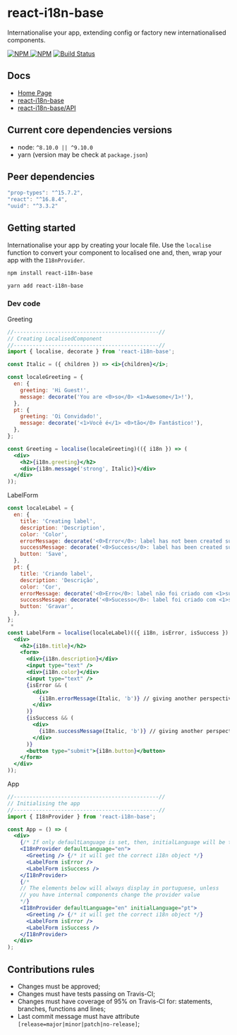 # react-i18n-base

Internationalise your app, extending config or factory new internationalised components.

[![NPM](https://img.shields.io/npm/v/react-i18n-base.svg?style=flat-square) ![NPM](https://img.shields.io/npm/dm/react-i18n-base.svg?style=flat-square)](https://www.npmjs.com/package/react-i18n-base)
[![Build Status](https://img.shields.io/travis/daniloster/react-i18n-base/master.svg?style=flat-square)](https://travis-ci.org/daniloster/react-i18n-base)

## Docs

- [Home Page](http://codeinbox.me/react-i18n-base/)
- [react-i18n-base](https://github.com/daniloster/react-i18n-base/blob/master/README.md)
- [react-i18n-base/API](https://github.com/daniloster/react-i18n-base/blob/master/API.md)

## Current core dependencies versions

- node: `^8.10.0 || ^9.10.0`
- yarn (version may be check at `package.json`)

## Peer dependencies

```js static
"prop-types": "^15.7.2",
"react": "^16.8.4",
"uuid": "^3.3.2"
```

## Getting started

Internationalise your app by creating your locale file. Use the `localise` function to convert your component to localised one and, then, wrap your app with the `I18nProvider`.

```sh static
npm install react-i18n-base
```

```sh static
yarn add react-i18n-base
```

### Dev code

Greeting

```jsx static
//----------------------------------------------//
// Creating LocalisedComponent
//----------------------------------------------//
import { localise, decorate } from 'react-i18n-base';

const Italic = ({ children }) => <i>{children}</i>;

const localeGreeting = {
  en: {
    greeting: 'Hi Guest!',
    message: decorate('You are <0>so</0> <1>Awesome</1>!'),
  },
  pt: {
    greeting: 'Oi Convidado!',
    message: decorate('<1>Você é</1> <0>tão</0> Fantástico!'),
  },
};

const Greeting = localise(localeGreeting)(({ i18n }) => (
  <div>
    <h2>{i18n.greeting}</h2>
    <div>{i18n.message('strong', Italic)}</div>
  </div>
));
```

LabelForm

```jsx static
const localeLabel = {
  en: {
    title: 'Creating label',
    description: 'Description',
    color: 'Color',
    errorMessage: decorate('<0>Error</0>: label has not been created successfully.'),
    successMessage: decorate('<0>Success</0>: label has been created successfully!'),
    button: 'Save',
  },
  pt: {
    title: 'Criando label',
    description: 'Descrição',
    color: 'Cor',
    errorMessage: decorate('<0>Erro</0>: label não foi criado com <1>sucesso</1>.'),
    successMessage: decorate('<0>Sucesso</0>: label foi criado com <1>sucesso</1>!'),
    button: 'Gravar',
  },
};
 *
const LabelForm = localise(localeLabel)(({ i18n, isError, isSuccess }) => (
  <div>
    <h2>{i18n.title}</h2>
    <form>
      <div>{i18n.description}</div>
      <input type="text" />
      <div>{i18n.color}</div>
      <input type="text" />
      {isError && (
        <div>
          {i18n.errorMessage(Italic, 'b')} // giving another perspective
        </div>
      )}
      {isSuccess && (
        <div>
          {i18n.successMessage(Italic, 'b')} // giving another perspective
        </div>
      )}
      <button type="submit">{i18n.button}</button>
    </form>
  </div>
));
```

App

```jsx static
//----------------------------------------------//
// Initialising the app
//----------------------------------------------//
import { I18nProvider } from 'react-i18n-base';

const App = () => (
  <div>
    {/* If only defaultLanguage is set, then, initialLanguage will be the defaultLanguage value  */}
    <I18nProvider defaultLanguage="en">
      <Greeting /> {/* it will get the correct i18n object */}
      <LabelForm isError />
      <LabelForm isSuccess />
    </I18nProvider>
    {/*
    // The elements below will always display in portuguese, unless
    // you have internal components change the provider value
    */}
    <I18nProvider defaultLanguage="en" initialLanguage="pt">
      <Greeting /> {/* it will get the correct i18n object */}
      <LabelForm isError />
      <LabelForm isSuccess />
    </I18nProvider>
  </div>
);
```

## Contributions rules

- Changes must be approved;
- Changes must have tests passing on Travis-CI;
- Changes must have coverage of 95% on Travis-CI for: statements, branches, functions and lines;
- Last commit message must have attribute `[release=major|minor|patch|no-release]`;
